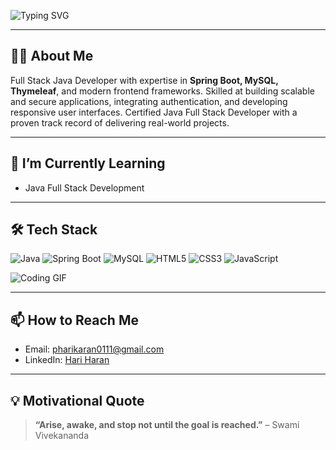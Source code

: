 <!-- Animated Typing Intro -->
![Typing SVG](https://readme-typing-svg.demolab.com?font=Fira+Code&size=28&pause=1000&color=00F0FF&width=600&lines=Hi+there!+I'm+Hari+Haran;Full+Stack+Java+Developer;Building+Scalable+Web+Apps)

---

## 👨‍💻 About Me
Full Stack Java Developer with expertise in **Spring Boot, MySQL, Thymeleaf**, and modern frontend frameworks. Skilled at building scalable and secure applications, integrating authentication, and developing responsive user interfaces. Certified Java Full Stack Developer with a proven track record of delivering real-world projects.

---

## 🌱 I’m Currently Learning
- Java Full Stack Development

---

## 🛠️ Tech Stack

![Java](https://img.shields.io/badge/Java-007396?style=for-the-badge&logo=java&logoColor=white)
![Spring Boot](https://img.shields.io/badge/Spring%20Boot-6DB33F?style=for-the-badge&logo=springboot&logoColor=white)
![MySQL](https://img.shields.io/badge/MySQL-4479A1?style=for-the-badge&logo=mysql&logoColor=white)
![HTML5](https://img.shields.io/badge/HTML5-E34F26?style=for-the-badge&logo=html5&logoColor=white)
![CSS3](https://img.shields.io/badge/CSS3-1572B6?style=for-the-badge&logo=css3&logoColor=white)
![JavaScript](https://img.shields.io/badge/JavaScript-F7DF1E?style=for-the-badge&logo=javascript&logoColor=black)

<!-- Animated Coding GIF -->
![Coding GIF](https://media.giphy.com/media/xT0xeJpnrWC4XWblEk/giphy.gif)

---

## 📫 How to Reach Me
- Email: [pharikaran0111@gmail.com](mailto:pharikaran0111@gmail.com)  
- LinkedIn: [Hari Haran](https://www.linkedin.com/in/hariharan-in)

---

## 💡 Motivational Quote
> **“Arise, awake, and stop not until the goal is reached.”** – Swami Vivekananda
